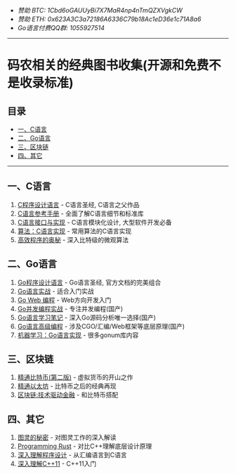 - *赞助 BTC: 1Cbd6oGAUUyBi7X7MaR4np4nTmQZXVgkCW*
- *赞助 ETH: 0x623A3C3a72186A6336C79b18Ac1eD36e1c71A8a6*
- *Go语言付费QQ群: 1055927514*

----

# 码农相关的经典图书收集(开源和免费不是收录标准)

## 目录

- [一、C语言](#一C开发)
- [二、Go语言](#二Go语言)
- [三、区块链](#三区块链)
- [四、其它](#四其它)

----

## 一、C语言

1. [C程序设计语言](https://book.douban.com/subject/1139336/) - C语言圣经, C语言之父作品
1. [C语言参考手册](https://book.douban.com/subject/1134988/) - 全面了解C语言细节和标准库
1. [C语言接口与实现](https://book.douban.com/subject/6801697/) - C语言模块化设计, 大型软件开发必备
1. [算法：C语言实现](https://book.douban.com/subject/4065258/) - 常用算法的C语言实现
1. [高效程序的奥秘](https://book.douban.com/subject/1159177/) - 深入比特级的微观算法

## 二、Go语言

1. [Go程序设计语言](https://book.douban.com/subject/26859123/) - Go语言圣经, 官方文档的完美组合
1. [Go语言实战](https://book.douban.com/subject/27015617/) - 适合入门实战
1. [Go Web 编程](https://book.douban.com/subject/27204133/) - Web方向开发入门
1. [Go并发编程实战](https://book.douban.com/subject/27016236/) - 专注并发编程(国产)
1. [Go语言学习笔记](https://book.douban.com/subject/26832468/) - 深入Go源码分析唯一选择(国产)
1. [Go语言高级编程](https://book.douban.com/subject/34442131/) - 涉及CGO/汇编/Web框架等底层原理(国产)
1. [机器学习：Go语言实现](https://book.douban.com/subject/30457083/) - 很多gonum库内容

## 三、区块链

1. [精通比特币(第二版)](https://book.douban.com/subject/33476106/) - 虚拟货币的开山之作
1. [精通以太坊](https://read.douban.com/ebook/114289524/) - 比特币之后的经典再现
1. [区块链:技术驱动金融](https://read.douban.com/ebook/38407492/) - 和比特币搭配

## 四、其它

1. [图灵的秘密](https://read.douban.com/ebook/474698/) - 对图灵工作的深入解读
1. [Programming Rust](https://book.douban.com/subject/26616762/) - 对比C++理解底层设计原理
1. [深入理解程序设计](https://book.douban.com/subject/25789594/) - 从汇编语言到C语言
1. [深入理解C++11](https://book.douban.com/subject/24738301/) - C++11入门

